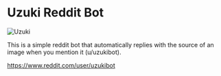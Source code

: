 # Uzuki Reddit Bot

![Uzuki](https://files.yande.re/sample/82e915224baf63f12e655cc6ed4bf86e/yande.re%20353295%20sample%20kantai_collection%20kuro_chairo_no_neko%20seifuku%20uzuki_%28kancolle%29.jpg)

This is a simple reddit bot that automatically replies with the source of an image when you mention it (u/uzukibot).

https://www.reddit.com/user/uzukibot